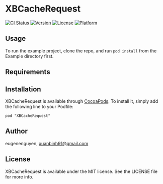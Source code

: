 # XBCacheRequest

[![CI Status](http://img.shields.io/travis/eugenenguyen/XBCacheRequest.svg?style=flat)](https://travis-ci.org/eugenenguyen/XBCacheRequest)
[![Version](https://img.shields.io/cocoapods/v/XBCacheRequest.svg?style=flat)](http://cocoadocs.org/docsets/XBCacheRequest)
[![License](https://img.shields.io/cocoapods/l/XBCacheRequest.svg?style=flat)](http://cocoadocs.org/docsets/XBCacheRequest)
[![Platform](https://img.shields.io/cocoapods/p/XBCacheRequest.svg?style=flat)](http://cocoadocs.org/docsets/XBCacheRequest)

## Usage

To run the example project, clone the repo, and run `pod install` from the Example directory first.

## Requirements

## Installation

XBCacheRequest is available through [CocoaPods](http://cocoapods.org). To install
it, simply add the following line to your Podfile:

    pod "XBCacheRequest"

## Author

eugenenguyen, xuanbinh91@gmail.com

## License

XBCacheRequest is available under the MIT license. See the LICENSE file for more info.

